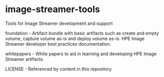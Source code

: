 # image-streamer-tools
Tools for Image Streamer development and support

foundation - Artifact bundle with basic artifacts such as create and empty volume, capture volume as-is and deploy volume as-is. HPE Image Streamer developer best practices documentation.

whitepapers - White papers to aid in learning and developing HPE Image Streamer artifacts.

LICENSE - Referenced by content in this repository


